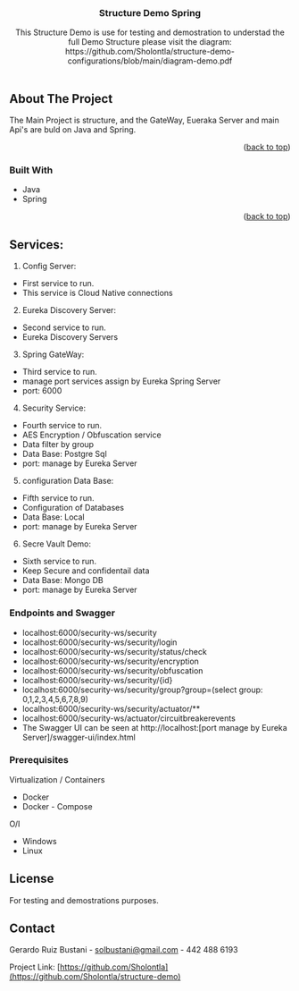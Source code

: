 <div id="top"></div>

<!-- Structure Demo Spring -->
<br />
<div align="center">
  <a href="https://github.com/Sholontla">
  </a>

<h3 align="center">Structure Demo Spring</h3>

  <p align="center">
   This Structure Demo is use for testing and demostration to understad the full Demo Structure please visit the diagram: https://github.com/Sholontla/structure-demo-configurations/blob/main/diagram-demo.pdf
    <br />
    <br />
  </p>
</div>

<!-- ABOUT THE PROJECT -->
## About The Project

The Main Project is structure, and the GateWay, Eueraka Server and main Api's are buld on Java and Spring.

<p align="right">(<a href="#top">back to top</a>)</p>

### Built With

* Java 
* Spring 

<p align="right">(<a href="#top">back to top</a>)</p>


<!-- GETTING STARTED -->
## Services:

1. Config Server:
  * First service to run.
  * This service is Cloud Native connections

2. Eureka Discovery Server:
  * Second service to run.
  * Eureka Discovery Servers

3. Spring GateWay:
  * Third service to run.
  * manage port services assign by Eureka Spring Server
  * port: 6000

4. Security Service:
  * Fourth service to run.
  * AES Encryption / Obfuscation service
  * Data filter by group
  * Data Base: Postgre Sql
  * port: manage by Eureka Server

5. configuration Data Base:
  * Fifth service to run.
  * Configuration of Databases
  * Data Base: Local
  * port: manage by Eureka Server

6. Secre Vault Demo:
  * Sixth service to run.
  * Keep Secure and confidentail data
  * Data Base: Mongo DB
  * port: manage by Eureka Server


### Endpoints and Swagger

* localhost:6000/security-ws/security
* localhost:6000/security-ws/security/login
* localhost:6000/security-ws/security/status/check
* localhost:6000/security-ws/security/encryption
* localhost:6000/security-ws/security/obfuscation
* localhost:6000/security-ws/security/{id}
* localhost:6000/security-ws/security/group?group=(select group: 0,1,2,3,4,5,6,7,8,9)
* localhost:6000/security-ws/security/actuator/**
* localhost:6000/security-ws/actuator/circuitbreakerevents
* The Swagger UI can be seen at http://localhost:[port manage by Eureka Server]/swagger-ui/index.html


### Prerequisites
Virtualization / Containers
* Docker
* Docker - Compose

O/I
* Windows
* Linux

## License

For testing and demostrations purposes.


<!-- CONTACT -->
## Contact

Gerardo Ruiz Bustani - solbustani@gmail.com - 442 488 6193 

Project Link: [https://github.com/Sholontla](https://github.com/Sholontla/structure-demo)

